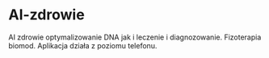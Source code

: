 # AI-zdrowie
AI zdrowie optymalizowanie DNA jak i leczenie i diagnozowanie. 
Fizoterapia biomod. Aplikacja działa z poziomu telefonu. 
